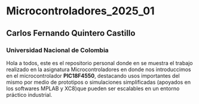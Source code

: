 # Microcontroladores_2025_01
## Carlos Fernando Quintero Castillo
### Universidad Nacional de Colombia

Hola a todos, este es el repositorio personal donde en se muestra el trabajo realizado en la asignatura Microcontroladores en donde nos introduccimos en el microcontrolador **PIC18F4550**, destacando usos importantes del mismo por medio de prototipos o simulaciones simplificadas (apoyados en los softwares MPLAB y XC8)que pueden ser escalables en un entorno práctico industrial.
